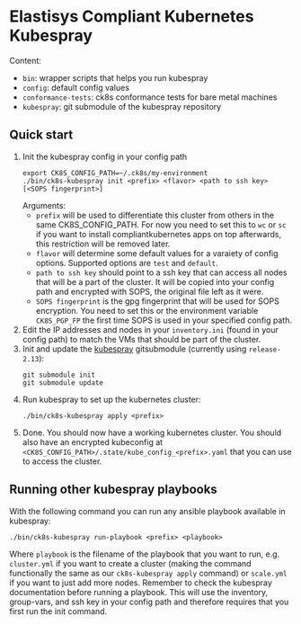 # Elastisys Compliant Kubernetes Kubespray

Content:

- `bin`: wrapper scripts that helps you run kubespray
- `config`: default config values
- `conformance-tests`: ck8s conformance tests for bare metal machines
- `kubespray`: git submodule of the kubespray repository

## Quick start

1. Init the kubespray config in your config path
   ```
   export CK8S_CONFIG_PATH=~/.ck8s/my-environment
   ./bin/ck8s-kubespray init <prefix> <flavor> <path to ssh key> [<SOPS fingerprint>]
   ```
   Arguments:
   * `prefix` will be used to differentiate this cluster from others in the same CK8S_CONFIG_PATH. For now you need to set this to `wc` or `sc` if you want to install compliantkubernetes apps on top afterwards, this restriction will be removed later.
   * `flavor` will determine some default values for a varaiety of config options. Supported options are `test` and `default`.
   * `path to ssh key` should point to a ssh key that can access all nodes that will be a part of the cluster. It will be copied into your config path and encrypted with SOPS, the original file left as it were.
   * `SOPS fingerprint` is the gpg fingerprint that will be used for SOPS encryption. You need to set this or the environment variable `CK8S_PGP_FP` the first time SOPS is used in your specified config path.
2. Edit the IP addresses and nodes in your `inventory.ini` (found in your config path) to match the VMs that should be part of the cluster.
3. Init and update the [kubespray](https://github.com/kubernetes-sigs/kubespray) gitsubmodule (currently using `release-2.13`):
   ```
   git submodule init
   git submodule update
   ```
4. Run kubespray to set up the kubernetes cluster:
   ```
   ./bin/ck8s-kubespray apply <prefix>
   ```
5. Done. You should now have a working kubernetes cluster. You should also have an encrypted kubeconfig at `<CK8S_CONFIG_PATH>/.state/kube_config_<prefix>.yaml` that you can use to access the cluster.

## Running other kubespray playbooks

With the following command you can run any ansible playbook available in kubespray:
```
./bin/ck8s-kubespray run-playbook <prefix> <playbook>
```
Where `playbook` is the filename of the playbook that you want to run, e.g. `cluster.yml` if you want to create a cluster (making the command functionally the same as our `ck8s-kubespray apply` command) or `scale.yml` if you want to just add more nodes. Remember to check the kubespray documentation before running a playbook.
This will use the inventory, group-vars, and ssh key in your config path and therefore requires that you first run the init command.
